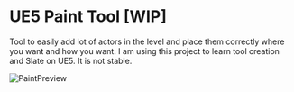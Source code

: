 # UE5 Paint Tool [WIP]

Tool to easily add lot of actors in the level and place them correctly where you want and how you want.
I am using this project to learn tool creation and Slate on UE5. It is not stable.


![PaintPreview](./Preview/ue5painter.gif)
